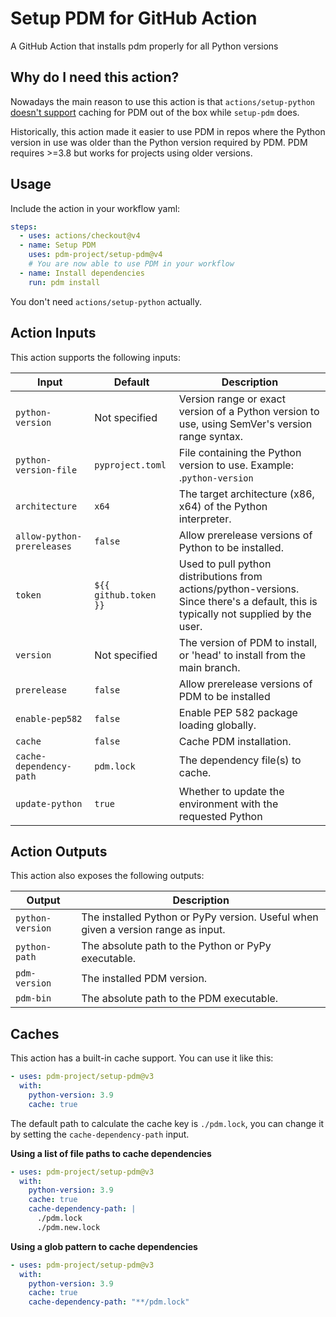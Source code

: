# Setup PDM for GitHub Action

A GitHub Action that installs pdm properly for all Python versions

## Why do I need this action?

Nowadays the main reason to use this action is that `actions/setup-python` [doesn't support](https://github.com/actions/setup-python/issues/587#issuecomment-1455797407) caching for PDM out of the box while `setup-pdm` does.

Historically, this action made it easier to use PDM in repos where the Python version in use was older than the Python version required by PDM. PDM requires >=3.8 but works for projects using older versions.

## Usage

Include the action in your workflow yaml:

```yaml
steps:
  - uses: actions/checkout@v4
  - name: Setup PDM
    uses: pdm-project/setup-pdm@v4
    # You are now able to use PDM in your workflow
  - name: Install dependencies
    run: pdm install
```

You don't need `actions/setup-python` actually.

## Action Inputs

This action supports the following inputs:

| Input                      | Default               | Description                                                                                                                          |
| -------------------------- | --------------------- | ------------------------------------------------------------------------------------------------------------------------------------ |
| `python-version`           | Not specified         | Version range or exact version of a Python version to use, using SemVer's version range syntax.                                      |
| `python-version-file`      | `pyproject.toml`      | File containing the Python version to use. Example: .`python-version`                                                                |
| `architecture`             | `x64`                 | The target architecture (x86, x64) of the Python interpreter.                                                                        |
| `allow-python-prereleases` | `false`               | Allow prerelease versions of Python to be installed.                                                                                 |
| `token`                    | `${{ github.token }}` | Used to pull python distributions from actions/python-versions. Since there's a default, this is typically not supplied by the user. |
| `version`                  | Not specified         | The version of PDM to install, or 'head' to install from the main branch.                                                            |
| `prerelease`               | `false`               | Allow prerelease versions of PDM to be installed                                                                                     |
| `enable-pep582`            | `false`               | Enable PEP 582 package loading globally.                                                                                             |
| `cache`                    | `false`               | Cache PDM installation.                                                                                                              |
| `cache-dependency-path`    | `pdm.lock`            | The dependency file(s) to cache.                                                                                                     |
| `update-python`            | `true`                | Whether to update the environment with the requested Python                                                                          |

## Action Outputs

This action also exposes the following outputs:

| Output           | Description                                                                       |
| ---------------- | --------------------------------------------------------------------------------- |
| `python-version` | The installed Python or PyPy version. Useful when given a version range as input. |
| `python-path`    | The absolute path to the Python or PyPy executable.                               |
| `pdm-version`    | The installed PDM version.                                                        |
| `pdm-bin`        | The absolute path to the PDM executable.                                          |

## Caches

This action has a built-in cache support. You can use it like this:

```yaml
- uses: pdm-project/setup-pdm@v3
  with:
    python-version: 3.9
    cache: true
```

The default path to calculate the cache key is `./pdm.lock`, you can change it by setting the `cache-dependency-path` input.

**Using a list of file paths to cache dependencies**

```yaml
- uses: pdm-project/setup-pdm@v3
  with:
    python-version: 3.9
    cache: true
    cache-dependency-path: |
      ./pdm.lock
      ./pdm.new.lock
```

**Using a glob pattern to cache dependencies**

```yaml
- uses: pdm-project/setup-pdm@v3
  with:
    python-version: 3.9
    cache: true
    cache-dependency-path: "**/pdm.lock"
```

